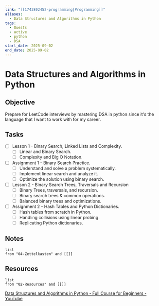 ```yaml
---
link: "[[1743802452-programming|Programming]]"
aliases:
  - Data Structures and Algorithms in Python
tags:
  - Quests
  - active
  - python
  - DSA
start_date: 2025-09-02
end_date: 2025-09-02
---
```

# Data Structures and Algorithms in Python
## Objective
Prepare for LeetCode interviews by mastering DSA in python since it's the language that I want to work with for my career.

## Tasks
- [ ] Lesson 1 - Binary Search, Linked Lists and Complexity.
	- [ ] Linear and Binary Search.
	- [ ] Complexity and Big O Notation.
- [ ] Assignment 1 - Binary Search Practice.
	- [ ] Understand and solve a problem systematically.
	- [ ] Implement linear search and analyze it.
	- [ ] Optimize the solution using binary search.
- [ ] Lesson 2 - Binary Search Trees, Traversals and Recursion
	- [ ] Binary Trees, traversals, and recursion.
	- [ ] Binary search trees & common operations.
	- [ ] Balanced binary trees and optimizations.
- [ ] Assignment 2 - Hash Tables and Python Dictionaries.
	- [ ] Hash tables from scratch in Python.
	- [ ] Handling collisions using linear probing.
	- [ ] Replicating Python dictionaries.

## Notes
```dataview
list
from "04-Zettelkasten" and [[]]
```

## Resources
```dataview
list
from "02-Resources" and [[]]
```

[Data Structures and Algorithms in Python - Full Course for Beginners - YouTube](https://www.youtube.com/watch?v=pkYVOmU3MgA&list=PLDfo2CZbWXHBzr9oXKe319BfIoWP8Jc2v)